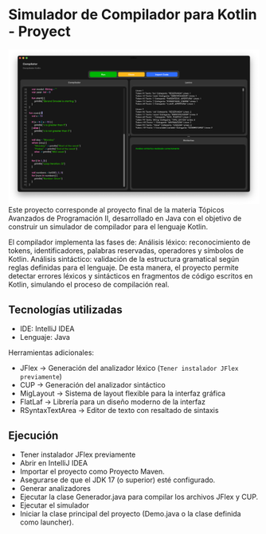 # Simulador de Compilador para Kotlin - Proyect
![](images/image-1.png)
Este proyecto corresponde al proyecto final de la materia Tópicos Avanzados de Programación II, desarrollado en Java con el objetivo de construir un simulador de compilador para el lenguaje Kotlin.

El compilador implementa las fases de:
Análisis léxico: reconocimiento de tokens, identificadores, palabras reservadas, operadores y símbolos de Kotlin.
Análisis sintáctico: validación de la estructura gramatical según reglas definidas para el lenguaje.
De esta manera, el proyecto permite detectar errores léxicos y sintácticos en fragmentos de código escritos en Kotlin, simulando el proceso de compilación real.


## Tecnologías utilizadas
- IDE: IntelliJ IDEA
- Lenguaje: Java

Herramientas adicionales:
- JFlex → Generación del analizador léxico (`Tener instalador JFlex previamente`)
- CUP → Generación del analizador sintáctico
- MigLayout → Sistema de layout flexible para la interfaz gráfica
- FlatLaf → Librería para un diseño moderno de la interfaz
- RSyntaxTextArea → Editor de texto con resaltado de sintaxis

## Ejecución
* Tener instalador JFlex previamente
* Abrir en IntelliJ IDEA
* Importar el proyecto como Proyecto Maven.
* Asegurarse de que el JDK 17 (o superior) esté configurado.
* Generar analizadores
* Ejecutar la clase Generador.java para compilar los archivos JFlex y CUP.
* Ejecutar el simulador
* Iniciar la clase principal del proyecto (Demo.java o la clase definida como launcher).
